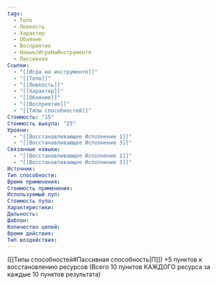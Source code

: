 ```yaml
---
tags:
  - Тело
  - Ловкость
  - Характер
  - Обаяние
  - Восприятие
  - Навык/ИграНаИнструменте
  - Пассивная
Ссылки:
  - "[[Игра на инструменте]]"
  - "[[Тело]]"
  - "[[Ловкость]]"
  - "[[Характер]]"
  - "[[Обаяние]]"
  - "[[Восприятие]]"
  - "[[Типы способностей]]"
Стоимость: "15"
Стоимость выкупа: "25"
Уровни:
  - "[[Восстанавливающее Исполнение 1]]"
  - "[[Восстанавливающее Исполнение 3]]"
Связанные навыки:
  - "[[Восстанавливающее Исполнение 1]]"
  - "[[Восстанавливающее Исполнение 3]]"
Источник:
Тип способности:
Время применения:
Стоимость применения:
Используемый пул:
Стоимость пула:
Характеристики:
Дальность:
Шаблон:
Количество целей:
Время действия:
Тип воздействия:
---
```

([[Типы способностей#Пассивная способность|П]]) +5 пунктов к восстановлению ресурсов (Всего 10 пунктов КАЖДОГО ресурса за каждые 10 пунктов результата)